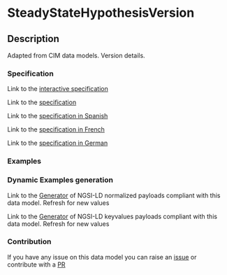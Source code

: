 # SteadyStateHypothesisVersion

## Description 

Adapted from CIM data models. Version details.
### Specification

Link to the [interactive specification](https://swagger.lab.fiware.org/?url=https://smart-data-models.github.io/dataModel.EnergyCIM/SteadyStateHypothesisVersion/swagger.yaml)

Link to the [specification](https://smart-data-models.github.io/dataModel.EnergyCIM/SteadyStateHypothesisVersion/doc/spec.md)

Link to the [specification in Spanish](https://smart-data-models.github.io/dataModel.EnergyCIM/SteadyStateHypothesisVersion/doc/spec_ES.md)

Link to the [specification in French](https://smart-data-models.github.io/dataModel.EnergyCIM/SteadyStateHypothesisVersion/doc/spec_FR.md)

Link to the [specification in German](https://smart-data-models.github.io/dataModel.EnergyCIM/SteadyStateHypothesisVersion/doc/spec_DE.md)
### Examples
### Dynamic Examples generation

Link to the [Generator](https://smartdatamodels.org/extra/ngsi-ld_generator_v0.92.php?schemaUrl=https://raw.githubusercontent.com/smart-data-models/dataModel.EnergyCIM/master/SteadyStateHypothesisVersion/schema.json&email=info@smartdatamodels.org) of NGSI-LD normalized payloads compliant with this data model. Refresh for new values

Link to the [Generator](https://smartdatamodels.org/extra/ngsi-ld_generator_keyvalues_v0.92.php?schemaUrl=https://raw.githubusercontent.com/smart-data-models/dataModel.EnergyCIM/master/SteadyStateHypothesisVersion/schema.json&email=info@smartdatamodels.org) of NGSI-LD keyvalues payloads compliant with this data model. Refresh for new values
### Contribution

 If you have any issue on this data model you can raise an [issue](https://github.com/smart-data-models/dataModel.EnergyCIM/issues)  or contribute with a [PR](https://github.com/smart-data-models/dataModel.EnergyCIM/pulls)